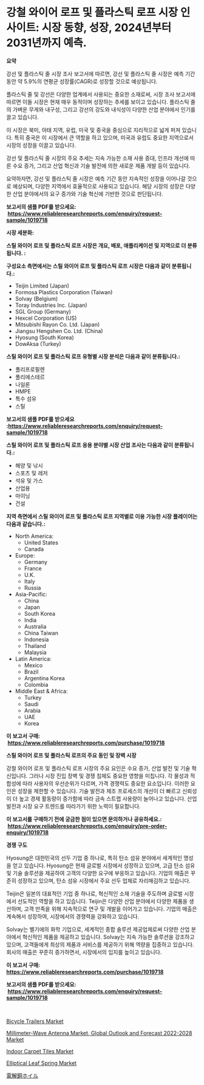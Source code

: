 <p><h1>강철 와이어 로프 및 플라스틱 로프 시장 인사이트: 시장 동향, 성장, 2024년부터 2031년까지 예측.</h1></p><p><strong>요약</strong></p>
<p><p>강선 및 플라스틱 줄 시장 조사 보고서에 따르면, 강선 및 플라스틱 줄 시장은 예측 기간 동안 약 5.9%의 연평균 성장률(CAGR)로 성장할 것으로 예상됩니다.</p><p>플라스틱 줄 및 강선은 다양한 업계에서 사용되는 중요한 소재로써, 시장 조사 보고서에 따르면 이들 시장은 현재 매우 동적이며 성장하는 추세를 보이고 있습니다. 플라스틱 줄의 가벼운 무게와 내구성, 그리고 강선의 강도와 내식성이 다양한 산업 분야에서 인기를 끌고 있습니다.</p><p>이 시장은 북미, 아태 지역, 유럽, 미국 및 중국을 중심으로 지리적으로 넓게 퍼져 있습니다. 특히 중국은 이 시장에서 큰 역할을 하고 있으며, 미국과 유럽도 중요한 지역으로서 시장의 성장을 이끌고 있습니다.</p><p>강선 및 플라스틱 줄 시장의 주요 추세는 지속 가능한 소재 사용 증대, 인프라 개선에 따른 수요 증가, 그리고 산업 혁신과 기술 발전에 의한 새로운 제품 개발 등이 있습니다.</p><p>요약하자면, 강선 및 플라스틱 줄 시장은 예측 기간 동안 지속적인 성장을 이어나갈 것으로 예상되며, 다양한 지역에서 효율적으로 사용되고 있습니다. 해당 시장의 성장은 다양한 산업 분야에서의 요구 증가와 기술 혁신에 기반한 것으로 판단됩니다.</p></p>
<p><strong>보고서의 샘플 PDF를 받으세요: &nbsp;<a href="https://www.reliableresearchreports.com/enquiry/request-sample/1019718">https://www.reliableresearchreports.com/enquiry/request-sample/1019718</a></strong></p>
<p><strong>시장 세분화:</strong></p>
<p><strong> 스틸 와이어 로프 및 플라스틱 로프 시장은 개요, 배포, 애플리케이션 및 지역으로 더 분류됩니다. :</strong></p>
<p><strong>구성요소 측면에서는 스틸 와이어 로프 및 플라스틱 로프 시장은 다음과 같이 분류됩니다.:</strong></p>
<p><ul><li>Teijin Limited (Japan)</li><li>Formosa Plastics Corporation (Taiwan)</li><li>Solvay (Belgium)</li><li>Toray Industries Inc. (Japan)</li><li>SGL Group (Germany)</li><li>Hexcel Corporation (US)</li><li>Mitsubishi Rayon Co. Ltd. (Japan)</li><li>Jiangsu Hengshen Co. Ltd. (China)</li><li>Hyosung (South Korea)</li><li>DowAksa (Turkey)</li></ul></p>
<p><strong> 스틸 와이어 로프 및 플라스틱 로프 유형별 시장 분석은 다음과 같이 분류됩니다.:</strong></p>
<p><ul><li>폴리프로필렌</li><li>폴리에스테르</li><li>나일론</li><li>HMPE</li><li>특수 섬유</li><li>스틸</li></ul></p>
<p><strong>보고서의 샘플 PDF를 받으세요 :<a href="https://www.reliableresearchreports.com/enquiry/request-sample/1019718">https://www.reliableresearchreports.com/enquiry/request-sample/1019718</a></strong></p>
<p><strong> 스틸 와이어 로프 및 플라스틱 로프 응용 분야별 시장 산업 조사는 다음과 같이 분류됩니다.:</strong></p>
<p><ul><li>해양 및 낚시</li><li>스포츠 및 레저</li><li>석유 및 가스</li><li>산업용</li><li>마이닝</li><li>건설</li></ul></p>
<p><strong>지역 측면에서 스틸 와이어 로프 및 플라스틱 로프 지역별로 이용 가능한 시장 플레이어는 다음과 같습니다.:</strong></p>
<p><ul>
    <li>
        North America:
        <ul>
            <li>United States</li>
            <li>Canada</li>
        </ul>
    </li>
    <li>
        Europe:
        <ul>
            <li>Germany</li>
            <li>France</li>
            <li>U.K.</li>
            <li>Italy</li>
            <li>Russia</li>
        </ul>
    </li>
    <li>
        Asia-Pacific:
        <ul>
            <li>China</li>
            <li>Japan</li>
            <li>South Korea</li>
            <li>India</li>
            <li>Australia</li>
            <li>China Taiwan</li>
            <li>Indonesia</li>
            <li>Thailand</li>
            <li>Malaysia</li>
        </ul>
    </li>
    <li>
        Latin America:
        <ul>
            <li>Mexico</li>
            <li>Brazil</li>
            <li>Argentina Korea</li>
            <li>Colombia</li>
        </ul>
    </li>
    <li>
        Middle East & Africa:
        <ul>
            <li>Turkey</li>
            <li>Saudi</li>
            <li>Arabia</li>
            <li>UAE</li>
            <li>Korea</li>
        </ul>
    </li>
    </ul></p>
<p><strong>이 보고서 구매: &nbsp;<a href="https://www.reliableresearchreports.com/purchase/1019718">https://www.reliableresearchreports.com/purchase/1019718</a></strong></p>
<p><strong>스틸 와이어 로프 및 플라스틱 로프의 주요 동인 및 장벽 시장</strong></p>
<p><p>강철 와이어 로프 및 플라스틱 로프 시장의 주요 요인은 수요 증가, 산업 발전 및 기술 혁신입니다. 그러나 시장 진입 장벽 및 경쟁 침체도 중요한 영향을 미칩니다. 각 물성과 적합성에 따라 사용자의 우선순위가 다르며, 가격 경쟁력도 중요한 요소입니다. 이러한 요인은 성장을 제한할 수 있습니다. 기술 발전과 제조 프로세스의 개선이 더 빠르고 신뢰성이 더 높고 경제 활동량이 증가함에 따라 금속 스트랩 사용량이 늘어나고 있습니다. 산업 발전과 시장 요구 트렌드를 따라가기 위한 노력이 필요합니다.</p></p>
<p><strong>이 보고서를 구매하기 전에 궁금한 점이 있으면 문의하거나 공유하세요.: &nbsp;<a href="https://www.reliableresearchreports.com/enquiry/pre-order-enquiry/1019718">https://www.reliableresearchreports.com/enquiry/pre-order-enquiry/1019718</a></strong></p>
<p><strong>경쟁 구도</strong></p>
<p><p>Hyosung은 대한민국의 선두 기업 중 하나로, 특히 탄소 섬유 분야에서 세계적인 명성을 얻고 있습니다. Hyosung은 현재 글로벌 시장에서 성장하고 있으며, 고급 탄소 섬유 및 기술 솔루션을 제공하여 고객의 다양한 요구에 부응하고 있습니다. 기업의 매출은 꾸준히 성장하고 있으며, 탄소 섬유 시장에서 주요 선두 업체로 자리매김하고 있습니다.</p><p>Teijin은 일본의 대표적인 기업 중 하나로, 혁신적인 소재 기술을 주도하며 글로벌 시장에서 선도적인 역할을 하고 있습니다. Teijin은 다양한 산업 분야에서 다양한 제품을 생산하며, 고객 만족을 위해 지속적으로 연구 및 개발을 이어가고 있습니다. 기업의 매출은 계속해서 성장하여, 시장에서의 경쟁력을 강화하고 있습니다.</p><p>Solvay는 벨기에의 화학 기업으로, 세계적인 종합 솔루션 제공업체로써 다양한 산업 분야에서 혁신적인 제품을 제공하고 있습니다. Solvay는 지속 가능한 솔루션을 강조하고 있으며, 고객들에게 최상의 제품과 서비스를 제공하기 위해 역량을 집중하고 있습니다. 회사의 매출은 꾸준히 증가하면서, 시장에서의 입지를 높이고 있습니다.</p></p>
<p><strong>이 보고서 구매: &nbsp; <a href="https://www.reliableresearchreports.com/purchase/1019718">https://www.reliableresearchreports.com/purchase/1019718</a></strong></p>
<p><strong>보고서의 샘플 PDF를 받으세요: &nbsp;<a href="https://www.reliableresearchreports.com/enquiry/request-sample/1019718">https://www.reliableresearchreports.com/enquiry/request-sample/1019718</a></strong><strong></strong></p>
<p>&nbsp;</p>
<p><p><a href="https://issuu.com/reportprime-2/docs/bicycle-trailers-market-size-2030.pptx">Bicycle Trailers Market</a></p><p><a href="https://view.publitas.com/reportprime-1/millimeter-wave-antenna-market-global-outlook-and-forecast-2022-2028-market-size-2023-2030-global-industrial-analysis-key-geographical-regions-market-share-top-key-players-product-types-and-forecast-research-report/">Millimeter-Wave Antenna Market, Global Outlook and Forecast 2022-2028 Market</a></p><p><a href="https://issuu.com/reportprime-2/docs/indoor-carpet-tiles-market-size-2030.pptx">Indoor Carpet Tiles Market</a></p><p><a href="https://github.com/jhcraigie/Market-Research-Report-List-2/blob/main/elliptical-leaf-spring-market.md">Elliptical Leaf Spring Market</a></p><p><a href="https://github.com/adcxff01450218/Market-Research-Report-List-1/blob/main/8482708187834.md">電解銅ホイル</a></p></p>